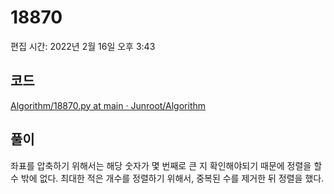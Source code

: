 # 18870

편집 시간: 2022년 2월 16일 오후 3:43

## 코드

[Algorithm/18870.py at main · Junroot/Algorithm](https://github.com/Junroot/Algorithm/blob/main/backjoon/18870.py)

## 풀이

좌표를 압축하기 위해서는 해당 숫자가 몇 번째로 큰 지 확인해야되기 때문에 정렬을 할 수 밖에 없다. 최대한 적은 개수를 정렬하기 위해서, 중복된 수를 제거한 뒤 정렬을 했다.
